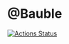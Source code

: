 # @Bauble

[![Actions Status](https://github.com/cpamp/bauble/workflows/Tests/badge.svg)](https://github.com/cpamp/bauble/actions)
